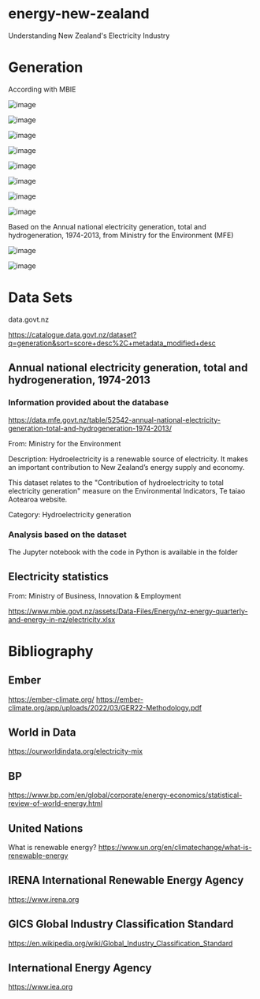 # energy-new-zealand
Understanding New Zealand's Electricity Industry

# Generation

According with MBIE

![image](https://user-images.githubusercontent.com/69020265/172821657-cf438f54-493f-4e4d-9100-f0934d82be3c.png)

![image](https://user-images.githubusercontent.com/69020265/172821942-0465d6f1-6c6c-4050-a75c-74cb53490f31.png)

![image](https://user-images.githubusercontent.com/69020265/172821966-2d3f45c4-2cf6-4e92-a90b-a7759b8de8df.png)

![image](https://user-images.githubusercontent.com/69020265/172821994-c6776ee4-5fcb-4faa-a0fb-319371b5a700.png)

![image](https://user-images.githubusercontent.com/69020265/172822031-5856b7a7-678e-43c3-b3fc-1eb393231f95.png)

![image](https://user-images.githubusercontent.com/69020265/172822061-7a6d7ee0-fbca-4b08-86bf-775022afd1e4.png)

![image](https://user-images.githubusercontent.com/69020265/173229718-91959d17-d538-4085-89df-d6afec246241.png)

![image](https://user-images.githubusercontent.com/69020265/173229870-7e212c06-9329-44dc-8dbe-921633e2728b.png)

Based on the Annual national electricity generation, total and hydrogeneration, 1974-2013, from Ministry for the Environment (MFE)

![image](https://user-images.githubusercontent.com/69020265/172828252-aa5e5ac6-4005-4137-aa7b-11650145500a.png)

![image](https://user-images.githubusercontent.com/69020265/172828275-c5340f1c-58ff-4247-b905-3a2cfb38dd85.png)


# Data Sets
data.govt.nz

https://catalogue.data.govt.nz/dataset?q=generation&sort=score+desc%2C+metadata_modified+desc

## Annual national electricity generation, total and hydrogeneration, 1974-2013

### Information provided about the database
https://data.mfe.govt.nz/table/52542-annual-national-electricity-generation-total-and-hydrogeneration-1974-2013/

From: Ministry for the Environment

Description:
  Hydroelectricity is a renewable source of electricity. It makes an important
  contribution to New Zealand’s energy supply and economy.
  
  This dataset relates to the "Contribution of hydroelectricity to total
  electricity generation" measure on the Environmental Indicators, Te taiao
  Aotearoa website.

Category: Hydroelectricity generation

### Analysis based on the dataset

The Jupyter notebook with the code in Python is available in the folder

## Electricity statistics
From: Ministry of Business, Innovation & Employment

https://www.mbie.govt.nz/assets/Data-Files/Energy/nz-energy-quarterly-and-energy-in-nz/electricity.xlsx

# Bibliography

## Ember

https://ember-climate.org/
https://ember-climate.org/app/uploads/2022/03/GER22-Methodology.pdf

## World in Data

https://ourworldindata.org/electricity-mix

## BP

https://www.bp.com/en/global/corporate/energy-economics/statistical-review-of-world-energy.html

## United Nations

What is renewable energy?
https://www.un.org/en/climatechange/what-is-renewable-energy

## IRENA International Renewable Energy Agency

https://www.irena.org

## GICS Global Industry Classification Standard
https://en.wikipedia.org/wiki/Global_Industry_Classification_Standard

## International Energy Agency

https://www.iea.org
